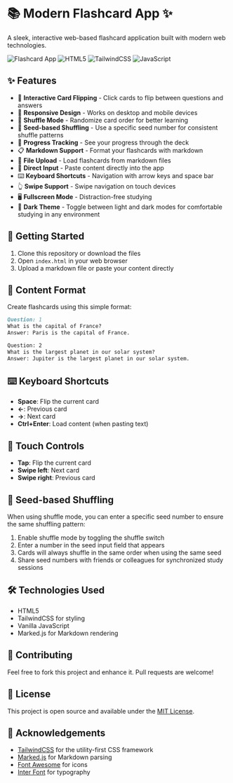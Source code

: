 # 📚 Modern Flashcard App ✨

A sleek, interactive web-based flashcard application built with modern web technologies.

![Flashcard App](https://img.shields.io/badge/App-Flashcards-blue) ![HTML5](https://img.shields.io/badge/HTML5-E34F26?style=flat&logo=html5&logoColor=white) ![TailwindCSS](https://img.shields.io/badge/Tailwind_CSS-38B2AC?style=flat&logo=tailwind-css&logoColor=white) ![JavaScript](https://img.shields.io/badge/JavaScript-F7DF1E?style=flat&logo=javascript&logoColor=black)

## ✨ Features

- 🔄 **Interactive Card Flipping** - Click cards to flip between questions and answers
- 📱 **Responsive Design** - Works on desktop and mobile devices
- 🔀 **Shuffle Mode** - Randomize card order for better learning
- 🎲 **Seed-based Shuffling** - Use a specific seed number for consistent shuffle patterns
- 📏 **Progress Tracking** - See your progress through the deck
- 📋 **Markdown Support** - Format your flashcards with markdown
- 📂 **File Upload** - Load flashcards from markdown files
- 📝 **Direct Input** - Paste content directly into the app
- ⌨️ **Keyboard Shortcuts** - Navigation with arrow keys and space bar
- 👆 **Swipe Support** - Swipe navigation on touch devices
- 🖥️ **Fullscreen Mode** - Distraction-free studying
- 🌙 **Dark Theme** - Toggle between light and dark modes for comfortable studying in any environment

## 🚀 Getting Started

1. Clone this repository or download the files
2. Open `index.html` in your web browser
3. Upload a markdown file or paste your content directly

## 📝 Content Format

Create flashcards using this simple format:

```markdown
Question: 1
What is the capital of France?
Answer: Paris is the capital of France.

Question: 2
What is the largest planet in our solar system?
Answer: Jupiter is the largest planet in our solar system.
```

## ⌨️ Keyboard Shortcuts

- **Space**: Flip the current card
- **←**: Previous card
- **→**: Next card
- **Ctrl+Enter**: Load content (when pasting text)

## 📱 Touch Controls

- **Tap**: Flip the current card
- **Swipe left**: Next card
- **Swipe right**: Previous card

## 🎲 Seed-based Shuffling

When using shuffle mode, you can enter a specific seed number to ensure the same shuffling pattern:

1. Enable shuffle mode by toggling the shuffle switch
2. Enter a number in the seed input field that appears
3. Cards will always shuffle in the same order when using the same seed
4. Share seed numbers with friends or colleagues for synchronized study sessions

## 🛠️ Technologies Used

- HTML5
- TailwindCSS for styling
- Vanilla JavaScript
- Marked.js for Markdown rendering

## 🤝 Contributing

Feel free to fork this project and enhance it. Pull requests are welcome!

## 📄 License

This project is open source and available under the [MIT License](LICENSE).

## 🙏 Acknowledgements

- [TailwindCSS](https://tailwindcss.com/) for the utility-first CSS framework
- [Marked.js](https://marked.js.org/) for Markdown parsing
- [Font Awesome](https://fontawesome.com/) for icons
- [Inter Font](https://fonts.google.com/specimen/Inter) for typography
